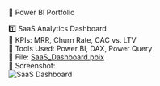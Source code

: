 🚀 Power BI Portfolio  

1️⃣ SaaS Analytics Dashboard  
🔹 KPIs: MRR, Churn Rate, CAC vs. LTV  
🔹 Tools Used: Power BI, DAX, Power Query  
🔹 File: [SaaS_Dashboard.pbix]([link-to-file](https://github.com/itshg/PowerBI-Portfolio/blob/main/SaaS%20Business%20Analytics%20Dashboard.pbix))  
🔹 Screenshot:  
![SaaS Dashboard](screenshot-link.png)
